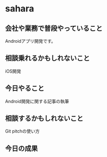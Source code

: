 # sahara

## 会社や業務で普段やっていること

Androidアプリ開発です。

## 相談乗れるかもしれないこと

iOS開発

## 今日やること

Android開発に関する記事の執筆

## 相談するかもしれないこと

Git pitchの使い方

## 今日の成果
